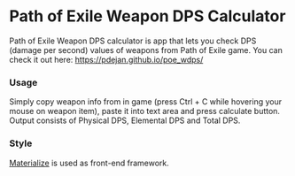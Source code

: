 Path of Exile Weapon DPS Calculator
===================================

Path of Exile Weapon DPS calculator is app that lets you check DPS (damage per second) values of weapons from Path of Exile game. You can check it out here: https://pdejan.github.io/poe_wdps/

### Usage
Simply copy weapon info from in game (press Ctrl + C while hovering your mouse on weapon item), paste it into text area and press calculate button. 
Output consists of Physical DPS, Elemental DPS and Total DPS.

### Style
[Materialize](http://materializecss.com/) is used as front-end framework.

